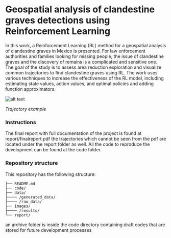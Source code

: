 # Geospatial analysis of clandestine graves detections using Reinforcement Learning

In this work, a Reinforcement Learning (RL) method for a geospatial analysis of clandestine graves in Mexico is presented. For law enforcement authorities and families 
looking for missing people, the issue of clandestine graves and the discovery of remains is a complicated and sensitive one. The goal of the study is to assess area reduction exploration and visualize common trajectories to find clandestine graves using RL. The work uses various techniques to increase the effectiveness of the RL model, including estimating state values, action values, and optimal policies and adding function approximators.

![alt text](https://github.com/valeriavla/clandestine_graves/blob/main/report/trajectory_FA.gif)

*Trajectory example*

### Instructions
The final report with full documentation of the project is found at report/finalreport.pdf the trajectories which cannot be seen from the pdf are located under the report folder as well. All the code to reproduce the development can be found at the code folder.

### Repository structure
This repository has the following structure:

```.
├── README.md
├── code/
├── data/
├──── /generated_data/
├──── /raw_data/
├── images/
├──── /results/
└── report/
```
an archive folder is inside the code directory containing draft codes that are stored for future development processes
